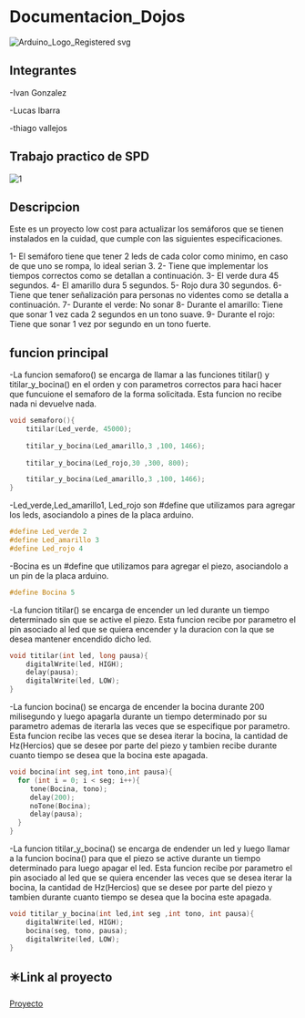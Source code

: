 # Documentacion_Dojos
![Arduino_Logo_Registered svg](https://user-images.githubusercontent.com/109388659/234407445-1de9faf7-fd9b-4d31-9f8d-089b83dd0892.png)
## Integrantes

-Ivan Gonzalez

-Lucas Ibarra

-thiago vallejos

## Trabajo practico de SPD

![1](https://user-images.githubusercontent.com/109388659/234407784-19633189-4cee-480f-aafb-5c944cdb6be7.PNG)

## Descripcion

Este es un proyecto low cost para actualizar los semáforos que se tienen instalados en la cuidad, que cumple con las siguientes especificaciones.

1- El semáforo tiene que tener 2 leds de cada color como minimo, en caso de que uno se rompa, lo ideal serian 3.
2- Tiene que implementar los tiempos correctos como se detallan a continuación.
3- El verde dura 45 segundos.
4- El amarillo dura 5 segundos.
5- Rojo dura 30 segundos.
6- Tiene que tener señalización para personas no videntes como se detalla a continuación.
7- Durante el verde: No sonar
8- Durante el amarillo: Tiene que sonar 1 vez cada 2 segundos en un tono suave.
9- Durante el rojo: Tiene que sonar 1 vez por segundo en un tono fuerte.

## funcion principal
-La funcion semaforo() se encarga de llamar a las funciones titilar() y titilar_y_bocina() en el orden y con parametros correctos para haci hacer
que funcuione el semaforo de la forma solicitada. Esta funcion no recibe nada ni devuelve nada.
```c++
void semaforo(){
	titilar(Led_verde, 45000);
  
  	titilar_y_bocina(Led_amarillo,3 ,100, 1466);
  	
  	titilar_y_bocina(Led_rojo,30 ,300, 800);

  	titilar_y_bocina(Led_amarillo,3 ,100, 1466);
}
```
-Led_verde,Led_amarillo1, Led_rojo son #define que utilizamos para agregar los leds, asociandolo a pines de la placa arduino.
```c++
#define Led_verde 2
#define Led_amarillo 3
#define Led_rojo 4
```
-Bocina es un #define que utilizamos para agregar el piezo, asociandolo a un pin de la placa arduino.
```c++
#define Bocina 5
```
-La funcion titilar() se encarga de encender un led durante un tiempo determinado sin que se active el piezo. Esta funcion recibe por parametro 
el pin asociado al led que se quiera encender y la duracion con la que se desea mantener encendido dicho led.
```c++
void titilar(int led, long pausa){
	digitalWrite(led, HIGH);
	delay(pausa);
  	digitalWrite(led, LOW);
}
```
-La funcion bocina() se encarga de encender la bocina durante 200 milisegundo y luego apagarla durante un tiempo determinado por su parametro
ademas de iterarla las veces que se especifique por parametro. Esta funcion recibe las veces que se desea iterar la bocina, la cantidad de Hz(Hercios)
que se desee por parte del piezo y tambien recibe durante cuanto tiempo se desea que la bocina este apagada.
```c++
void bocina(int seg,int tono,int pausa){
  for (int i = 0; i < seg; i++){
  	 tone(Bocina, tono);
     delay(200);
     noTone(Bocina);
     delay(pausa);
  }
}
```
-La funcion titilar_y_bocina() se encarga de endender un led y luego llamar a la funcion bocina() para que el piezo se active durante 
un tiempo determinado para luego apagar el led. Esta funcion recibe por parametro el pin asociado al led que se quiera encender
las veces que se desea iterar la bocina, la cantidad de Hz(Hercios) que se desee por parte del piezo y tambien durante cuanto tiempo
se desea que la bocina este apagada.
```c++
void titilar_y_bocina(int led,int seg ,int tono, int pausa){
	digitalWrite(led, HIGH);
  	bocina(seg, tono, pausa);
	digitalWrite(led, LOW);
}
```
## :eight_pointed_black_star:Link al proyecto

[Proyecto](https://www.tinkercad.com/things/1gNFAecIVWj-trabajo-semaforo/editel?sharecode=M5SdX0AJQG7TelWFGErJqWsMhgbzaXoqOu697lifn-U)
